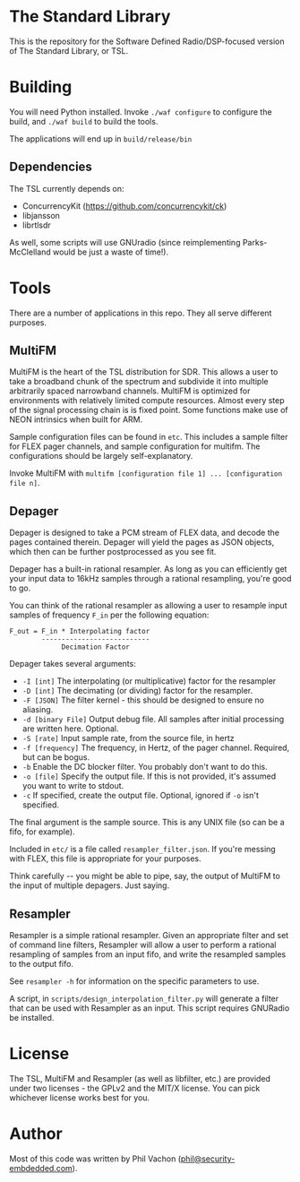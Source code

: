# The Standard Library

This is the repository for the Software Defined Radio/DSP-focused version of
The Standard Library, or TSL.

# Building

You will need Python installed. Invoke `./waf configure` to configure the build,
and `./waf build` to build the tools.

The applications will end up in `build/release/bin`

## Dependencies

The TSL currently depends on:
 * ConcurrencyKit (https://github.com/concurrencykit/ck)
 * libjansson
 * librtlsdr

As well, some scripts will use GNUradio (since reimplementing Parks-McClelland
would be just a waste of time!).

# Tools

There are a number of applications in this repo. They all serve different
purposes.

## MultiFM

MultiFM is the heart of the TSL distribution for SDR. This allows a user to take
a broadband chunk of the spectrum and subdivide it into multiple arbitrarily
spaced narrowband channels. MultiFM is optimized for environments with relatively
limited compute resources. Almost every step of the signal processing chain is
is fixed point. Some functions make use of NEON intrinsics when built for ARM.

Sample configuration files can be found in `etc`. This includes a sample filter
for FLEX pager channels, and sample configuration for multifm. The configurations
should be largely self-explanatory.

Invoke MultiFM with `multifm [configuration file 1] ... [configuration file n]`.

## Depager

Depager is designed to take a PCM stream of FLEX data, and decode the pages
contained therein. Depager will yield the pages as JSON objects, which then can
be further postprocessed as you see fit.

Depager has a built-in rational resampler. As long as you can efficiently get your
input data to 16kHz samples through a rational resampling, you're good to go.

You can think of the rational resampler as allowing a user to resample input
samples of frequency `F_in` per the following equation:

```
F_out = F_in * Interpolating factor
        ---------------------------
             Decimation Factor
```

Depager takes several arguments:
 * `-I [int]` The interpolating (or multiplicative) factor for the resampler
 * `-D [int]` The decimating (or dividing) factor for the resampler.
 * `-F [JSON]` The filter kernel - this should be designed to ensure no aliasing.
 * `-d [binary File]` Output debug file. All samples after initial processing are written here. Optional.
 * `-S [rate]` Input sample rate, from the source file, in hertz
 * `-f [frequency]` The frequency, in Hertz, of the pager channel. Required, but can be bogus.
 * `-b` Enable the DC blocker filter. You probably don't want to do this.
 * `-o [file]` Specify the output file. If this is not provided, it's assumed you want to write to stdout.
 * `-c` If specified, create the output file. Optional, ignored if `-o` isn't specified.

The final argument is the sample source. This is any UNIX file (so can be a fifo, for example).

Included in `etc/` is a file called `resampler_filter.json`. If you're messing with
FLEX, this file is appropriate for your purposes.

Think carefully -- you might be able to pipe, say, the output of MultiFM to the
input of multiple depagers. Just saying.

## Resampler

Resampler is a simple rational resampler. Given an appropriate filter and set of
command line filters, Resampler will allow a user to perform a rational resampling
of samples from an input fifo, and write the resampled samples to the output fifo.

See `resampler -h` for information on the specific parameters to use.

A script, in `scripts/design_interpolation_filter.py` will generate a filter that
can be used with Resampler as an input. This script requires GNURadio be installed.

# License

The TSL, MultiFM and Resampler (as well as libfilter, etc.) are provided under
two licenses - the GPLv2 and the MIT/X license. You can pick whichever license
works best for you.

# Author

Most of this code was written by Phil Vachon (phil@security-embdedded.com).
